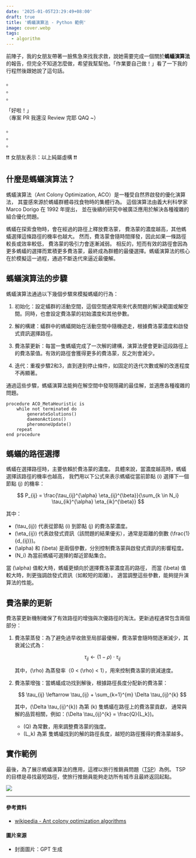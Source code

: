 ```yaml
---
date: '2025-01-05T23:29:49+08:00'
draft: true
title: '螞蟻演算法 - Python 範例'
image: cover.webp
tags:
  - algorithm
---
```


前陣子，我的女朋友帶著一臉焦急來找我求救，說她需要完成一個關於**螞蟻演算法**的報告，但完全不知道怎麼做，希望我幫幫他。「作業要自己做！」看了一下我的行程然後跟她說了這句話。

。  
。  
。  

「好啦！」   
（專案 PR 我還沒 Review 完耶 QAQ ~）  

。  
。  
。

❗️❗️ 女朋友表示：以上純屬虛構 ❗️❗️ 

## 什麼是螞蟻演算法？
螞蟻演算法（Ant Colony Optimization, ACO）是一種受自然界啟發的優化演算法，
其靈感來源於螞蟻群體尋找食物時的集體行為。
這個演算法由義大利科學家 Marco Dorigo 在 1992 年提出，
並在後續的研究中被廣泛應用於解決各種複雜的組合優化問題。

螞蟻在探索食物時，會在經過的路徑上釋放費洛蒙，
費洛蒙的濃度越高，其他螞蟻選擇這條路徑的機率也越大。
然而，費洛蒙會隨時間揮發，因此如果一條路徑較長或效率較低，
費洛蒙的吸引力會逐漸減弱。
相反的，短而有效的路徑會因為更多螞蟻的選擇而累積更多費洛蒙，最終成為群體的最優選擇。螞蟻演算法的核心在於模擬這一過程，通過不斷迭代來逼近最優解。

## 螞蟻演算法的步驟

螞蟻演算法通過以下幾個步驟來模擬螞蟻的行為：

1. 初始化：設定蟻群的活動空間，這個空間通常用來代表問題的解決範圍或解空間。同時，也會設定費洛蒙的初始濃度和其他參數。

2. 解的構建：蟻群中的螞蟻開始在活動空間中隨機遊走，根據費洛蒙濃度和啟發式資訊選擇路徑。

3. 費洛蒙更新：每當一隻螞蟻完成了一次解的建構，演算法便會更新這段路徑上的費洛蒙值。有效的路徑會獲得更多的費洛蒙，反之則會減少。

4. 迭代：重複步驟2和3，直到達到停止條件，如固定的迭代次數或解的改進程度不再顯著。

通過這些步驟，螞蟻演算法能夠在解空間中發現隱藏的最佳解，並適應各種複雜的問題。

```pseudocode
procedure ACO_MetaHeuristic is
    while not terminated do
        generateSolutions()
        daemonActions()
        pheromoneUpdate()
    repeat
end procedure
```

## 螞蟻的路徑選擇

螞蟻在選擇路徑時，主要依賴於費洛蒙的濃度。
具體來說，當濃度越高時，螞蟻選擇該路徑的機率也越高，
我們用以下公式來表示螞蟻從當前節點 \(i\) 選擇下一個節點 \(j\) 的機率：

$$
P_{ij} = \frac{\tau_{ij}^{\alpha} \eta_{ij}^{\beta}}{\sum_{k \in N_i} \tau_{ik}^{\alpha} \eta_{ik}^{\beta}}
$$

其中：
- \(\tau_{ij}\) 代表從節點 \(i\) 到節點 \(j\) 的費洛蒙濃度。
- \(\eta_{ij}\) 代表啟發式資訊（該問題的結果優劣），通常是距離的倒數 \(\frac{1}{d_{ij}}\)。
- \(\alpha\) 和 \(\beta\) 是兩個參數，分別控制費洛蒙與啟發式資訊的影響程度。
- \(N_i\) 為當前螞蟻可選擇的鄰近節點集合。

當 \(\alpha\) 值較大時，螞蟻更傾向於選擇費洛蒙濃度高的路徑，
而當 \(\beta\) 值較大時，則更強調啟發式資訊（如較短的距離）。
適當調整這些參數，能夠提升演算法的性能。

## 費洛蒙的更新

費洛蒙更新機制確保了有效路徑的增強與次優路徑的淘汰。更新過程通常包含兩個部分：

1. 費洛蒙蒸發：為了避免過早收斂至局部最優解，費洛蒙會隨時間逐漸減少，其衰減公式為：

    $$
    \tau_{ij} \leftarrow (1 - \rho) \cdot \tau_{ij}
    $$

    其中，\(\rho\) 為蒸發率（0 < \(\rho\) < 1），用來控制費洛蒙的衰減速度。

2. 費洛蒙增強：當螞蟻成功找到解後，根據路徑長度分配新的費洛蒙：

    $$
    \tau_{ij} \leftarrow \tau_{ij} + \sum_{k=1}^{m} \Delta \tau_{ij}^{k}
    $$

    其中，\(\Delta \tau_{ij}^{k}\) 為第 \(k\) 隻螞蟻在路徑上的費洛蒙貢獻，
    通常與解的品質相關，例如：\(\Delta \tau_{ij}^{k} = \frac{Q}{L_k}\)。

    - \(Q\) 為常數，用來調整費洛蒙的強度。
    - \(L_k\) 為第  隻螞蟻找到的解的路徑長度，越短的路徑獲得的費洛蒙越多。

## 實作範例

最後，為了展示螞蟻演算法的應用，這裡以旅行推銷員問題（[TSP](https://en.wikipedia.org/wiki/Travelling_salesman_problem)）為例。
TSP 的目標是尋找最短路徑，使旅行推銷員能夠走訪所有城市且最終返回起點。


[![](https://opengraph.githubassets.com/29fd19c671af65614e5fae3b201cdc010df3618ae56b978e523185004c914d7c/mirumodapon/ant-colony-optimization-python-example)](https://github.com/mirumodapon/ant-colony-optimization-python-example)

---
<h4>參考資料</h4>

- [wikipedia - Ant colony optimization algorithms](https://en.wikipedia.org/wiki/Ant_colony_optimization_algorithms)

<h4>圖片來源</h4>

- 封面圖片：GPT 生成

